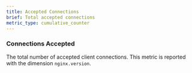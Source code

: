```yaml
---
title: Accepted Connections
brief: Total accepted connections
metric_type: cumulative_counter
---
```

### Connections Accepted
The total number of accepted client connections. This metric is reported with the dimension `nginx.version`.
